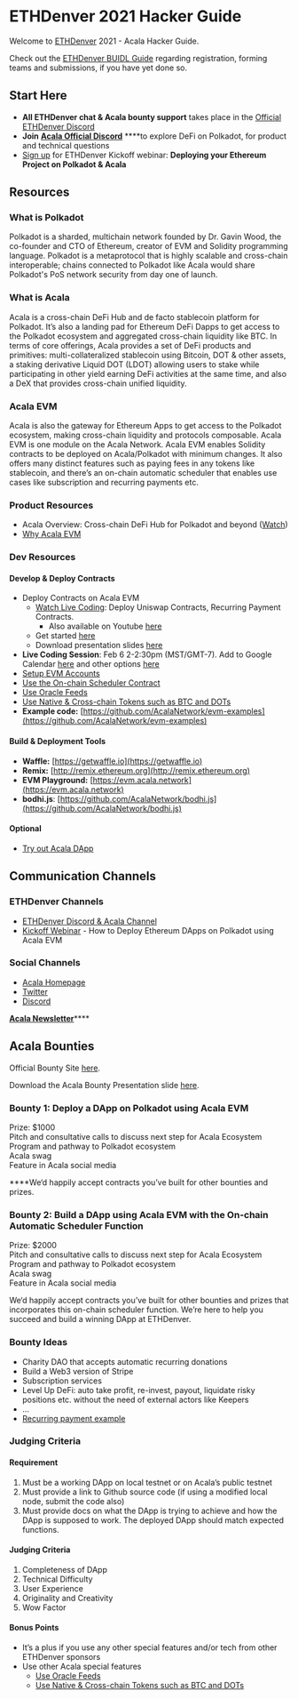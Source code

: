 # ETHDenver 2021 Hacker Guide

Welcome to [ETHDenver](https://www.ethdenver.com/) 2021 - Acala Hacker Guide. 

Check out the [ETHDenver BUIDL Guide](https://www.ethdenver.com/buidl) regarding registration, forming teams and submissions, if you have yet done so.

## Start Here

* **All ETHDenver chat & Acala bounty support** takes place in the [Official ETHDenver Discord](https://discord.gg/2X7WDEYpcX)
* **Join** [**Acala Official Discord**](https://discord.gg/vdbFVCH) ****to explore DeFi on Polkadot, for product and technical questions
* [Sign up](https://www.crowdcast.io/e/acala-ethdenver-2021) for ETHDenver Kickoff webinar: **Deploying your Ethereum Project on Polkadot & Acala**

## Resources

### What is Polkadot

Polkadot is a sharded, multichain network founded by Dr. Gavin Wood, the co-founder and CTO of Ethereum, creator of EVM and Solidity programming language. Polkadot is a metaprotocol that is highly scalable and cross-chain interoperable; chains connected to Polkadot like Acala would share Polkadot's PoS network security from day one of launch.

### What is Acala

Acala is a cross-chain DeFi Hub and de facto stablecoin platform for Polkadot. It’s also a landing pad for Ethereum DeFi Dapps to get access to the Polkadot ecosystem and aggregated cross-chain liquidity like BTC. In terms of core offerings, Acala provides a set of DeFi products and primitives: multi-collateralized stablecoin using Bitcoin, DOT & other assets, a staking derivative Liquid DOT \(LDOT\) allowing users to stake while participating in other yield earning DeFi activities at the same time, and also a DeX that provides cross-chain unified liquidity.

### Acala EVM

Acala is also the gateway for Ethereum Apps to get access to the Polkadot ecosystem, making cross-chain liquidity and protocols composable. Acala EVM is one module on the Acala Network. Acala EVM enables Solidity contracts to be deployed on Acala/Polkadot with minimum changes. It also offers many distinct features such as paying fees in any tokens like stablecoin, and there’s an on-chain automatic scheduler that enables use cases like subscription and recurring payments etc.

### Product Resources

* Acala Overview: Cross-chain DeFi Hub for Polkadot and beyond \([Watch](https://www.youtube.com/watch?v=avtzY5lkM6s)\)
* [Why Acala EVM](https://wiki.acala.network/learn/basics/acala-evm/acala-evm-composable-defi-stack) 

### Dev Resources

#### **Develop & Deploy Contracts**

* Deploy Contracts on Acala EVM
  * [Watch Live Coding](https://www.crowdcast.io/e/acala-ethdenver-2021): Deploy Uniswap Contracts, Recurring Payment Contracts.
    * Also available on Youtube [here](https://www.youtube.com/watch?v=7GdZucQ1SlE)
  * Get started [here](https://wiki.acala.network/build/development-guide/smart-contracts/get-started-evm)
  * Download presentation slides [here](https://drive.google.com/file/d/1fVzCXC2BJf7k_d25bMy4rqXBqU_ByI_I/view?usp=sharing)
* **Live Coding Session**: Feb 6 2-2:30pm \(MST/GMT-7\). Add to Google Calendar [here](https://calendar.google.com/calendar/u/0/r/eventedit?text=Build+a+DApp+on+Polkadot+using+Acala+EVM+with+On-chain+Automatic+Scheduler+%7C+Bryan+Chen+-+Acala&dates=20210206T210000Z/20210206T213000Z&details=%3Ca+href%3D%22http://twitch.tv/ethereumdenver%22%3EMainnet+Livestream%3C/a%3E%3Cbr%3E%3Cbr%3EBryan+Chen+-+Acala&location&sprop=name) and other options [here](https://www.ethdenver.com/schedule)
* [Setup EVM Accounts](https://wiki.acala.network/build/development-guide/smart-contracts/get-started-evm/evm-account)
* [Use the On-chain Scheduler Contract](https://wiki.acala.network/build/development-guide/smart-contracts/advanced/use-on-chain-scheduler)
* [Use Oracle Feeds](https://wiki.acala.network/build/development-guide/smart-contracts/advanced/use-oracle-feeds)
* [Use Native & Cross-chain Tokens such as BTC and DOTs](https://wiki.acala.network/build/development-guide/smart-contracts/advanced/use-native-tokens)
* **Example code:** [https://github.com/AcalaNetwork/evm-examples](https://github.com/AcalaNetwork/evm-examples)

#### **Build & Deployment Tools**

* **Waffle:** [https://getwaffle.io](https://getwaffle.io)
* **Remix:** [http://remix.ethereum.org](http://remix.ethereum.org)
* **EVM Playground:** [https://evm.acala.network](https://evm.acala.network)
* **bodhi.js**: [https://github.com/AcalaNetwork/bodhi.js](https://github.com/AcalaNetwork/bodhi.js)

#### Optional

* [Try out Acala DApp](try-acala-dapp.md)

## Communication Channels

### ETHDenver Channels

* [ETHDenver Discord & Acala Channel](https://discord.gg/2X7WDEYpcX)
* [Kickoff Webinar](https://www.crowdcast.io/e/acala-ethdenver-2021) - How to Deploy Ethereum DApps on Polkadot using Acala EVM

### Social Channels

* [Acala Homepage](https://acala.network/)
* [Twitter](https://twitter.com/AcalaNetwork)
* [Discord](https://discord.gg/vdbFVCH)

[**Acala Newsletter**](https://acala.network/newsletter-sign-up.html)\*\*\*\*

## Acala Bounties

Official Bounty Site [here](https://www.ethdenver.com/post/acala).

Download the Acala Bounty Presentation slide [here](https://drive.google.com/file/d/1kr1I9LoUHEibbbm6XNkegaNcFaUtzUpl/view?usp=sharing).

### **Bounty 1: Deploy a DApp on Polkadot using Acala EVM** 

Prize: $1000   
Pitch and consultative calls to discuss next step for Acala Ecosystem Program and pathway to Polkadot ecosystem  
Acala swag  
Feature in Acala social media  
  
****We‘d happily accept contracts you’ve built for other bounties and prizes.

### **Bounty 2: Build a DApp using Acala EVM with the On-chain Automatic Scheduler Function**

Prize: $2000   
Pitch and consultative calls to discuss next step for Acala Ecosystem Program and pathway to Polkadot ecosystem  
Acala swag  
Feature in Acala social media

We‘d happily accept contracts you’ve built for other bounties and prizes that incorporates this on-chain scheduler function. We’re here to help you succeed and build a winning DApp at ETHDenver.

### Bounty Ideas

* Charity DAO that accepts automatic recurring donations
* Build a Web3 version of Stripe 
* Subscription services
* Level Up DeFi: auto take profit, re-invest, payout, liquidate risky positions etc. without the need of external actors like Keepers
* ...
* [Recurring payment example](https://wiki.acala.network/build/development-guide/smart-contracts/advanced/use-on-chain-scheduler#example)

### Judging Criteria 

#### **Requirement**

1. Must be a working DApp on local testnet or on Acala’s public testnet
2. Must provide a link to Github source code \(if using a modified local node, submit the code also\)
3. Must provide docs on what the DApp is trying to achieve and how the DApp is supposed to work. The deployed DApp should match expected functions.

#### **Judging Criteria**

1. Completeness of DApp
2. Technical Difficulty
3. User Experience
4. Originality and Creativity
5. Wow Factor

#### Bonus Points

* It’s a plus if you use any other special features and/or tech from other ETHDenver sponsors
* Use other Acala special features
  * [Use Oracle Feeds](https://wiki.acala.network/build/development-guide/smart-contracts/advanced/use-oracle-feeds)
  * [Use Native & Cross-chain Tokens such as BTC and DOTs](https://wiki.acala.network/build/development-guide/smart-contracts/advanced/use-native-tokens)

### 





